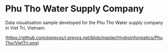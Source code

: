 # Phu Tho Water Supply Company

Data visualisation sample developed for the Phu Tho Water supply company in Viet Tri, Vietnam.

(https://github.com/pprevos/r.prevos.net/blob/master/Hydroinformatics/PhuTho/VietTri.png)

